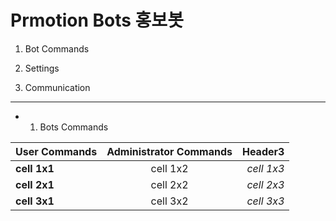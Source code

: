 Prmotion Bots 홍보봇 
=============
1. Bot Commands

2. Settings

3. Communication

---------------------------------------
+ 1. Bots Commands

|  <center>User Commands</center> |  <center>Administrator Commands</center> |  <center>Header3</center> |
|:--------|:--------:|--------:|
|**cell 1x1** | <center>cell 1x2 </center> |*cell 1x3* |
|**cell 2x1** | <center>cell 2x2 </center> |*cell 2x3* |
|**cell 3x1** | <center>cell 3x2 </center> |*cell 3x3* |
  
